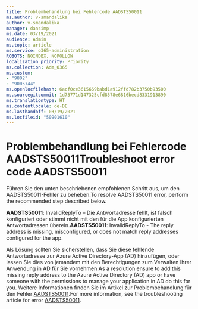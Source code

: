 ```yaml
---
title: Problembehandlung bei Fehlercode AADSTS50011
ms.author: v-smandalika
author: v-smandalika
manager: dansimp
ms.date: 03/19/2021
audience: Admin
ms.topic: article
ms.service: o365-administration
ROBOTS: NOINDEX, NOFOLLOW
localization_priority: Priority
ms.collection: Adm_O365
ms.custom:
- "9802"
- "9005744"
ms.openlocfilehash: 6acf0ce3615669babd1a912ffd782b3750b93500
ms.sourcegitcommit: 1d73771d147325cfd8578e6816becd8331913890
ms.translationtype: HT
ms.contentlocale: de-DE
ms.lasthandoff: 03/19/2021
ms.locfileid: "50901610"
---
```

# <a name="troubleshoot-error-code-aadsts50011"></a><span data-ttu-id="40900-102">Problembehandlung bei Fehlercode AADSTS50011</span><span class="sxs-lookup"><span data-stu-id="40900-102">Troubleshoot error code AADSTS50011</span></span>

<span data-ttu-id="40900-103">Führen Sie den unten beschriebenen empfohlenen Schritt aus, um den AADSTS50011-Fehler zu beheben.</span><span class="sxs-lookup"><span data-stu-id="40900-103">To resolve AADSTS50011 error, perform the recommended step described below.</span></span>

<span data-ttu-id="40900-104">**AADSTS50011**: InvalidReplyTo – Die Antwortadresse fehlt, ist falsch konfiguriert oder stimmt nicht mit den für die App konfigurierten Antwortadressen überein.</span><span class="sxs-lookup"><span data-stu-id="40900-104">**AADSTS50011**: InvalidReplyTo - The reply address is missing, misconfigured, or does not match reply addresses configured for the app.</span></span>

<span data-ttu-id="40900-105">Als Lösung sollten Sie sicherstellen, dass Sie diese fehlende Antwortadresse zur Azure Active Directory-App (AD) hinzufügen, oder lassen Sie dies von jemandem mit den Berechtigungen zum Verwalten Ihrer Anwendung in AD für Sie vornehmen.</span><span class="sxs-lookup"><span data-stu-id="40900-105">As a resolution ensure to add this missing reply address to the Azure Active Directory (AD) app or have someone with the permissions to manage your application in AD do this for you.</span></span> <span data-ttu-id="40900-106">Weitere Informationen finden Sie im Artikel zur Problembehandlung für den Fehler [AADSTS50011](https://docs.microsoft.com/troubleshoot/azure/active-directory/error-code-aadsts50011-reply-url-mismatch).</span><span class="sxs-lookup"><span data-stu-id="40900-106">For more information, see the troubleshooting article for error [AADSTS50011](https://docs.microsoft.com/troubleshoot/azure/active-directory/error-code-aadsts50011-reply-url-mismatch).</span></span>